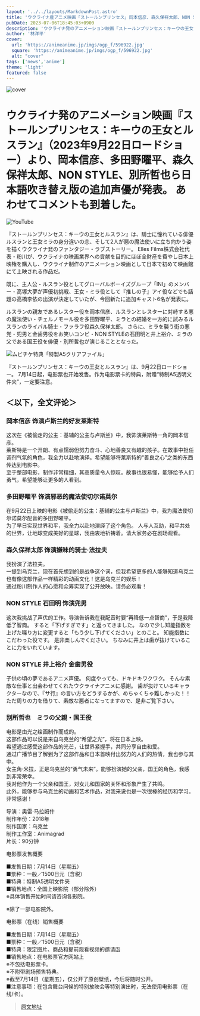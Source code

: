 ```yaml
---
layout: '../../layouts/MarkdownPost.astro'
title: 'ウクライナ産アニメ映画「ストールンプリンセス」岡本信彦、森久保祥太郎、NON STYLEら追加キャスト発表！'
pubDate: 2023-07-06T18:45:03+0900
description: 'ウクライナ発のアニメーション映画『ストールンプリンセス：キーウの王女とルスラン』（2023年9月22日ロードショー）より、岡本信彦、多田野曜平、森久保祥太郎、NON STYLE、別所哲也ら日本語吹き替え版の追加声優が発表。あわせてコメントも到着した。'
author: '林洋平'
cover:
  url: 'https://animeanime.jp/imgs/ogp_f/596922.jpg'
  square: 'https://animeanime.jp/imgs/ogp_f/596922.jpg'
  alt: "cover"
tags: ['news','anime']
theme: 'light'
featured: false
---
```


![cover](https://animeanime.jp/imgs/ogp_f/596922.jpg)

# ウクライナ発のアニメーション映画『ストールンプリンセス：キーウの王女とルスラン』（2023年9月22日ロードショー）より、岡本信彦、多田野曜平、森久保祥太郎、NON STYLE、別所哲也ら日本語吹き替え版の追加声優が発表。 あわせてコメントも到着した。

![YouTube](https://www.youtube.com/embed/C4QTZP2XPF8?rel=0)

『ストールンプリンセス：キーウの王女とルスラン』は、騎士に憧れている俳優ルスランと王女ミラの身分違いの恋、そして2人が悪の魔法使いに立ち向かう姿を描くウクライナ発のファンタジー・ラブストーリー。
Elles Films株式会社代表・粉川が、ウクライナの映画業界への貢献を目的にほぼ全財産を費やし日本上映権を購入し、ウクライナ制作のアニメーション映画として日本で初めて映画館にて上映される作品だ。

既に、主人公・ルスラン役としてグローバルボーイズグループ「INI」のメンバー・高塚大夢が声優初挑戦、王女・ミラ役として『推しの子』アイ役などでも話題の高橋李依の出演が決定していたが、今回新たに追加キャスト6名が発表に。

ルスランの親友であるレスター役を岡本信彦、ルスランとレスターに対峙する悪の魔法使い・チェルノモール役を多田野曜平、ミラとの結婚を一方的に試みるルスランのライバル騎士・ファラフ役森久保祥太郎。
さらに、ミラを襲う街の悪党・兜男と金歯男役をお笑いコンビ・NON STYLEの石田明と井上裕介、ミラの父である国王役を俳優・別所哲也が演じることとなった。

![ムビチケ特典「特製A5クリアファイル」](https://animeanime.jp/imgs/zoom/596923.jpg)

『ストールンプリンセス：キーウの王女とルスラン』は、9月22日ロードショー。
7月14日起，电影票也开始发售。作为电影票卡的特典，附赠“特制A5透明文件夹”，一定要注意。 </p><h2>＜以下，全文评论＞</h2><h3>岡本信彦 饰演卢斯兰的好友莱斯特</h3><p>这次在《被偷走的公主：基辅的公主与卢斯兰》中，我饰演莱斯特一角的岡本信彦。 <br>莱斯特是一个开朗、有点懦弱但努力奋斗、心地善良又有趣的孩子。在故事中担任调剂气氛的角色，我全力以赴地演绎。希望能够将莱斯特的“善良之心”之类的东西传达到电影中。 <br>至于整部电影，制作非常精细，其高质量令人惊叹。故事也很易懂，能够给予人们勇气，希望能够让更多的人看到。</p><h3>多田野曜平 饰演邪恶的魔法使切尔诺莫尔</h3><p>在9月22日上映的电影《被偷走的公主：基辅的公主与卢斯兰》中，我为魔法使切尔诺莫尔配音的多田野曜平。 <br>为了早日实现世界和平，我全力以赴地演绎了这个角色。
人与人互助，和平共处的世界，让地球变成美好的星球，我由衷地祈祷着。请大家务必在剧场观看。 </p><h3>森久保祥太郎 饰演嫌味的骑士·法拉夫</h3><p>我扮演了法拉夫。 <br>一提到乌克兰，现在首先想到的是战争这个词，但我希望更多的人能够知道乌克兰也有像这部作品一样精彩的动画文化！这是乌克兰的娱乐！ <br>通过粉川制作人的心愿和众筹实现了公开放映。请务必观看！ </p><h3>NON STYLE 石田明 饰演兜男</h3><p>这次我挑战了声优的工作。导演告诉我在我配音时要“再降低一点智商”，于是我降低了智商。
すると「下げすぎです」と返ってきました。 なので少し知能指数を上げた喋り方に変更すると「もう少し下げてください」とのこと。 知能指数にこだわった役です。 是非楽しんでください。 ちなみに井上は歯が抜けていることに力をいれています。

### NON STYLE 井上裕介 金歯男役

子供の頃の夢であるアニメ声優。 何度やっても、ドキドキワクワク。
そんな素敵な仕事と出会わせてくれたウクライナアニメに感謝。
歯が抜けているキャラクターなので、『サ行』の言い方をどうするかが、めちゃくちゃ難しかった！！
ただ周りの力を借りて、素敵な悪者になってますので、是非ご覧下さい。
<h3>别所哲也　ミラの父親・国王役</h3>

<p>电影是由光之绘画制作而成的。<br>这部作品可以说是来自乌克兰的“希望之光”，将在日本上映。<br>希望通过感受这部作品的光芒，让世界紧握手，共同分享自由和爱。<br>通过广播节目了解到为了这部作品和日本首映付出努力的人们的热情，我也参与其中。<br>女主角·米拉，正是乌克兰的“勇气未来”。能够扮演她的父亲，国王的角色，我感到非常荣幸。<br>我对他作为一个父亲和国王，对女儿和国家的关怀和形象产生了共鸣。<br>此外，能够参与乌克兰的动画和艺术作品，对我来说也是一次很棒的经历和学习。非常感谢！</p>

<div class="enclosure">
<p>导演：奥雷·马拉姆什<br>制作年份：2018年<br>制作国家：乌克兰<br>制作工作室：Animagrad<br>片长：90分钟</p>
<p>电影票发售概要</p>
<p>■发售日期：7月14日（星期五）<br>■票种：一般／1500日元（含税）<br>■特典：特制A5透明文件夹<br>■销售地点：全国上映影院（部分除外）<br>※具体销售开始时间请咨询各影院。</p>
※除了一部电影院外。 </p><p>电影票（在线）销售概要 </p><p>■发售日期：7月14日（星期五） <br>■票种：一般／1500日元（含税） <br>■特典：限定图片、商品和提前观看视频的邀请函 <br>■销售地点：在电影票官方网站上<br>※不包括电影票卡。   <br>※不附带剧场预售特典。   <br>※截至7月14日（星期五），仅公开了原创壁纸，今后将随时公开。   <br>■注意事项：在包含舞台问候的特别放映会等特别演出时，无法使用电影票（在线/卡）。

>[原文地址](https://animeanime.jp/article/2023/07/06/78409.html)  